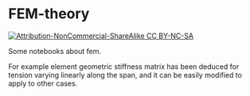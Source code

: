 
# FEM-theory
 [![Attribution-NonCommercial-ShareAlike CC BY-NC-SA](http://mirrors.creativecommons.org/presskit/buttons/88x31/svg/by-nc-sa.svg)](https://creativecommons.org/licenses/by-nc-sa/4.0/deed.zh)
 
Some notebooks about fem.

For example element geometric stiffness matrix has been deduced for tension varying linearly along the span, 
and it can be easily modified to apply to other cases.
